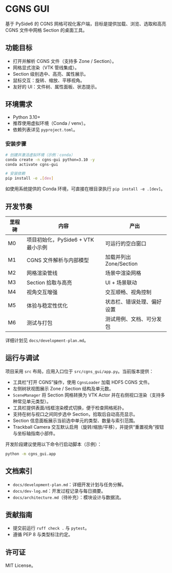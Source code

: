 # CGNS GUI

基于 PySide6 的 CGNS 网格可视化客户端，目标是提供加载、浏览、选取和高亮 CGNS 文件中网格 Section 的桌面工具。

## 功能目标

- 打开并解析 CGNS 文件（支持多 Zone / Section）。
- 网格显式渲染（VTK 管线集成）。
- Section 级别选中、高亮、属性展示。
- 鼠标交互：旋转、缩放、平移视角。
- 友好的 UI：文件树、属性面板、状态提示。

## 环境需求

- Python 3.10+
- 推荐使用虚拟环境（Conda / venv）。
- 依赖列表详见 `pyproject.toml`。

### 安装步骤

```bash
# 创建并激活虚拟环境（示例：conda）
conda create -n cgns-gui python=3.10 -y
conda activate cgns-gui

# 安装依赖
pip install -e .[dev]
```

如使用系统提供的 Conda 环境，可直接在根目录执行 `pip install -e .[dev]`。

## 开发节奏

| 里程碑 | 内容 | 产出 |
| --- | --- | --- |
| M0 | 项目初始化，PySide6 + VTK 最小示例 | 可运行的空白窗口 |
| M1 | CGNS 文件解析与内部模型 | 加载并列出 Zone/Section |
| M2 | 网格渲染管线 | 场景中渲染网格 |
| M3 | Section 拾取与高亮 | UI + 场景联动 |
| M4 | 视角交互增强 | 交互顺畅、视角控制 |
| M5 | 体验与稳定性优化 | 状态栏、错误处理、偏好设置 |
| M6 | 测试与打包 | 测试用例、文档、可分发包 |

详细计划见 `docs/development-plan.md`。

## 运行与调试

项目采用 `src` 布局，应用入口位于 `src/cgns_gui/app.py`。当前版本提供：

- 工具栏“打开 CGNS”操作，使用 `CgnsLoader` 加载 HDF5 CGNS 文件。
- 左侧树状视图展示 Zone / Section 结构及单元数。
- `SceneManager` 将 Section 网格转换为 VTK Actor 并在右侧视口渲染（支持多种常见单元类型）。
- 工具栏提供表面/线框渲染模式切换，便于检查网格拓扑。
- 支持在树与视口之间同步选中 Section，拾取后自动高亮显示。
- Section 信息面板展示当前选中单元的类型、数量与索引范围。
- Trackball Camera 交互默认启用（旋转/缩放/平移），并提供“重置视角”按钮与坐标轴指南小部件。

开发阶段建议使用以下命令行启动脚本（示例）：

```bash
python -m cgns_gui.app
```

## 文档索引

- `docs/development-plan.md`：详细开发计划与任务分解。
- `docs/dev-log.md`：开发过程记录与每日摘要。
- `docs/architecture.md`（待补充）：模块设计与数据流。

## 贡献指南

- 提交前运行 `ruff check .` 与 `pytest`。
- 遵循 PEP 8 与类型标注约定。

## 许可证

MIT License。
